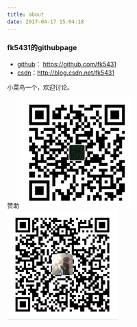 ```yaml
---
title: about
date: 2017-04-17 15:04:18
---
```

### fk5431的githubpage
- [github](https://github.com/fk5431)： https://github.com/fk5431
- [csdn](http://blog.csdn.net/fk5431)：http://blog.csdn.net/fk5431

小菜鸟一个，欢迎讨论。

赞助
![支付宝](zhifubao.png)
![微信](weixin.png)